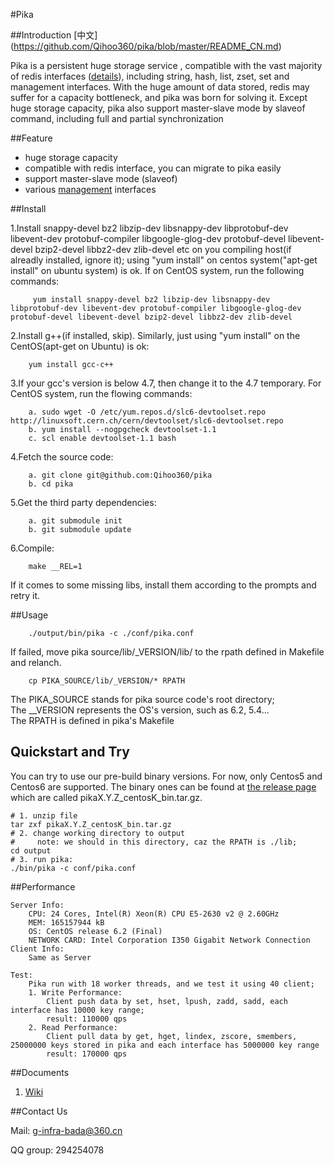 #Pika

##Introduction [中文] (https://github.com/Qihoo360/pika/blob/master/README_CN.md)

Pika is a persistent huge storage service , compatible  with the vast majority of redis interfaces ([details](https://github.com/Qihoo360/pika/wiki/pika支持的redis接口及兼容情况)), including string, hash, list, zset, set and management interfaces. With the huge amount of data stored, redis may suffer for a capacity bottleneck, and pika was born for solving it. Except huge storage capacity, pika also support master-slave mode by slaveof command, including full and partial synchronization

##Feature

* huge storage capacity
* compatible with redis interface, you can migrate to pika easily
* support master-slave mode (slaveof)
* various [management](https://github.com/Qihoo360/pika/wiki/pika的一些管理命令方式说明) interfaces

##Install

1.Install snappy-devel bz2 libzip-dev libsnappy-dev libprotobuf-dev libevent-dev protobuf-compiler libgoogle-glog-dev protobuf-devel libevent-devel bzip2-devel libbz2-dev zlib-devel etc on you compiling host(if alreadly installed, ignore it); using "yum install" on centos system("apt-get install" on ubuntu system) is ok. If on CentOS system, run the following commands:
   
~~~
	 yum install snappy-devel bz2 libzip-dev libsnappy-dev libprotobuf-dev libevent-dev protobuf-compiler libgoogle-glog-dev protobuf-devel libevent-devel bzip2-devel libbz2-dev zlib-devel
~~~
2.Install g++(if installed, skip). Similarly, just using "yum install" on the CentOS(apt-get on Ubuntu) is ok:
 
~~~
	yum install gcc-c++
~~~
3.If your gcc's version is below 4.7, then change it to the 4.7 temporary. For CentOS system, run the flowing commands:

~~~  
	a. sudo wget -O /etc/yum.repos.d/slc6-devtoolset.repo http://linuxsoft.cern.ch/cern/devtoolset/slc6-devtoolset.repo
	b. yum install --nogpgcheck devtoolset-1.1
	c. scl enable devtoolset-1.1 bash
~~~
4.Fetch the source code: 

~~~
	a. git clone git@github.com:Qihoo360/pika
	b. cd pika
~~~

5.Get the third party dependencies:

~~~ 
	a. git submodule init
	b. git submodule update
~~~
6.Compile: 

~~~
	make __REL=1
~~~
If it comes to some missing libs, install them according to the prompts and retry it.

##Usage

~~~
	./output/bin/pika -c ./conf/pika.conf
~~~
If failed, move pika source/lib/_VERSION/lib/ to the rpath defined in Makefile and relanch. 

~~~
	cp PIKA_SOURCE/lib/_VERSION/* RPATH
~~~
The PIKA_SOURCE stands for pika source code's root directory;  
The __VERSION represents the OS's version, such as 6.2, 5.4...  
The RPATH is defined in pika's Makefile

## Quickstart and Try
  You can try to use our pre-build binary versions. For now, only Centos5 and Centos6 are supported. The binary ones can be found at [the release page](https://github.com/Qihoo360/pika/releases) which are called pikaX.Y.Z_centosK_bin.tar.gz.

```
# 1. unzip file
tar zxf pikaX.Y.Z_centosK_bin.tar.gz
# 2. change working directory to output
#     note: we should in this directory, caz the RPATH is ./lib;
cd output
# 3. run pika:
./bin/pika -c conf/pika.conf
```

##Performance

```
Server Info:
	CPU: 24 Cores, Intel(R) Xeon(R) CPU E5-2630 v2 @ 2.60GHz
	MEM: 165157944 kB
	OS: CentOS release 6.2 (Final)
	NETWORK CARD: Intel Corporation I350 Gigabit Network Connection
Client Info:
	Same as Server

Test:
	Pika run with 18 worker threads, and we test it using 40 client;
	1. Write Performance:
		Client push data by set, hset, lpush, zadd, sadd, each interface has 10000 key range;
		result: 110000 qps
	2. Read Performance:
		Client pull data by get, hget, lindex, zscore, smembers, 25000000 keys stored in pika and each interface has 5000000 key range
		result: 170000 qps

```		
##Documents

1. [Wiki](https://github.com/Qihoo360/pika/wiki)

##Contact Us

Mail: g-infra-bada@360.cn

QQ group: 294254078
